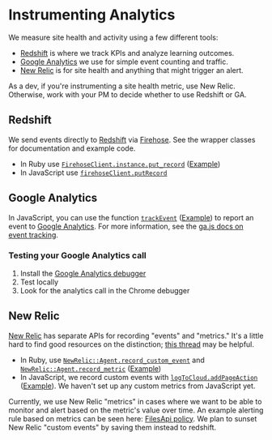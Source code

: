 # Instrumenting Analytics

We measure site health and activity using a few different tools:

- [Redshift] is where we track KPIs and analyze learning outcomes.
- [Google Analytics] we use for simple event counting and traffic.
- [New Relic] is for site health and anything that might trigger an alert.

As a dev, if you're instrumenting a site health metric, use New Relic.  Otherwise, work with your PM to decide whether to use Redshift or GA.

## Redshift

We send events directly to [Redshift] via [Firehose].  See the wrapper classes for documentation and example code.

- In Ruby use [`FirehoseClient.instance.put_record`][redshift-ruby-docs] ([Example][redshift-ruby-example])
- In JavaScript use [`firehoseClient.putRecord`][redshift-js-docs]

## Google Analytics

In JavaScript, you can use the function [`trackEvent`][ga-js-code] ([Example][ga-js-example]) to report an event to [Google Analytics]. For more information, see the [ga.js docs on event tracking][ga-js-docs].

### Testing your Google Analytics call

1. Install the [Google Analytics debugger]
2. Test locally
3. Look for the analytics call in the Chrome debugger

## New Relic

[New Relic] has separate APIs for recording "events" and "metrics."  It's a little hard to find good resources on the distinction; [this thread][new-relic-events-vs-metrics] may be helpful.

- In Ruby, use [`NewRelic::Agent.record_custom_event`] and [`NewRelic::Agent.record_metric`] ([Example][new-relic-ruby-example])
- In JavaScript, we record custom events with [`logToCloud.addPageAction`][new-relic-js-docs] ([Example][new-relic-js-example]).  We haven't set up any custom metrics from JavaScript yet.

Currently, we use New Relic "metrics" in cases where we want to be able to monitor and alert based on the metric's value over time. An example alerting rule based on metrics can be seen here: [FilesApi policy](https://alerts.newrelic.com/accounts/501463/policies/36). We plan to sunset New Relic "custom events" by saving them instead to redshift.

[Firehose]: https://aws.amazon.com/kinesis/firehose/
[Google Analytics]: https://analytics.google.com/
[Google Analytics debugger]: https://chrome.google.com/webstore/detail/google-analytics-debugger/jnkmfdileelhofjcijamephohjechhna
[ga-js-code]: ../apps/src/util/trackEvent.js
[ga-js-docs]: https://developers.google.com/analytics/devguides/collection/gajs/eventTrackerGuide
[ga-js-example]: ../apps/src/util/experiments.js#L54
[New Relic]: https://newrelic.com/
[new-relic-events-vs-metrics]: https://discuss.newrelic.com/t/what-is-the-difference-between-custom-metrics-and-custom-events/907
[`NewRelic::Agent.record_custom_event`]: http://www.rubydoc.info/github/newrelic/rpm/NewRelic/Agent:record_custom_event
[`NewRelic::Agent.record_metric`]: http://www.rubydoc.info/github/newrelic/rpm/NewRelic/Agent:record_metric
[new-relic-ruby-example]: ../lib/cdo/rack/attack.rb#L160-L179
[new-relic-js-docs]: ../apps/src/logToCloud.js#L28
[new-relic-js-example]: ../apps/src/JavaScriptModeErrorHandler.js#L85
[Redshift]: https://aws.amazon.com/redshift/
[redshift-ruby-docs]: ../lib/cdo/firehose.rb
[redshift-ruby-example]: ../dashboard/app/controllers/api/v1/users_controller.rb#L25
[redshift-js-docs]: ../apps/src/lib/util/firehose.js
